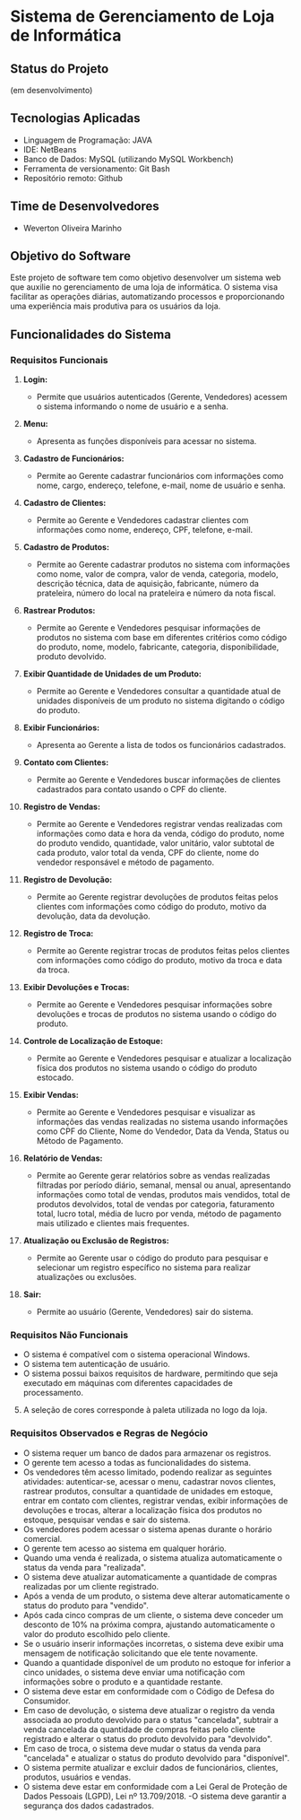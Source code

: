 # Sistema de Gerenciamento de Loja de Informática

## Status do Projeto
(em desenvolvimento)

## Tecnologias Aplicadas
- Linguagem de Programação: JAVA
- IDE: NetBeans
- Banco de Dados: MySQL (utilizando MySQL Workbench)
- Ferramenta de versionamento: Git Bash
- Repositório remoto: Github

## Time de Desenvolvedores
- Weverton Oliveira Marinho

## Objetivo do Software
Este projeto de software tem como objetivo desenvolver um sistema web que auxilie no gerenciamento de uma loja de informática. O sistema visa facilitar as operações diárias, automatizando processos e proporcionando uma experiência mais produtiva para os usuários da loja.
## Funcionalidades do Sistema

### Requisitos Funcionais
1. **Login:**
   - Permite que usuários autenticados (Gerente, Vendedores) acessem o sistema informando o nome de usuário e a senha.

2. **Menu:**
   - Apresenta as funções disponíveis para acessar no sistema.

3. **Cadastro de Funcionários:**
   - Permite ao Gerente cadastrar funcionários com informações como nome, cargo, endereço, telefone, e-mail, nome de usuário e senha.

4. **Cadastro de Clientes:**
   - Permite ao Gerente e Vendedores cadastrar clientes com informações como nome, endereço, CPF, telefone, e-mail.

5. **Cadastro de Produtos:**
   - Permite ao Gerente cadastrar produtos no sistema com informações como nome, valor de compra, valor de venda, categoria, modelo, descrição técnica, data de aquisição, fabricante, número da prateleira, número do local na prateleira e número da nota fiscal.

6. **Rastrear Produtos:**
   - Permite ao Gerente e Vendedores pesquisar informações de produtos no sistema com base em diferentes critérios como código do produto, nome, modelo, fabricante, categoria, disponibilidade, produto devolvido.

7. **Exibir Quantidade de Unidades de um Produto:**
   - Permite ao Gerente e Vendedores consultar a quantidade atual de unidades disponíveis de um produto no sistema digitando o código do produto.

8. **Exibir Funcionários:**
   - Apresenta ao Gerente a lista de todos os funcionários cadastrados.

9. **Contato com Clientes:**
   - Permite ao Gerente e Vendedores buscar informações de clientes cadastrados para contato usando o CPF do cliente.

10. **Registro de Vendas:**
    - Permite ao Gerente e Vendedores registrar vendas realizadas com informações como data e hora da venda, código do produto, nome do produto vendido, quantidade, valor unitário, valor subtotal de cada produto, valor total da venda, CPF do cliente, nome do vendedor responsável e método de pagamento.

11. **Registro de Devolução:**
    - Permite ao Gerente registrar devoluções de produtos feitas pelos clientes com informações como código do produto, motivo da devolução, data da devolução.

12. **Registro de Troca:**
    - Permite ao Gerente registrar trocas de produtos feitas pelos clientes com informações como código do produto, motivo da troca e data da troca.

13. **Exibir Devoluções e Trocas:**
    - Permite ao Gerente e Vendedores pesquisar informações sobre devoluções e trocas de produtos no sistema usando o código do produto.

14. **Controle de Localização de Estoque:**
    - Permite ao Gerente e Vendedores pesquisar e atualizar a localização física dos produtos no sistema usando o código do produto estocado.

15. **Exibir Vendas:**
    - Permite ao Gerente e Vendedores pesquisar e visualizar as informações das vendas realizadas no sistema usando informações como CPF do Cliente, Nome do Vendedor, Data da Venda, Status ou Método de Pagamento.

16. **Relatório de Vendas:**
    - Permite ao Gerente gerar relatórios sobre as vendas realizadas filtradas por período diário, semanal, mensal ou anual, apresentando informações como total de vendas, produtos mais vendidos, total de produtos devolvidos, total de vendas por categoria, faturamento total, lucro total, média de lucro por venda, método de pagamento mais utilizado e clientes mais frequentes.

17. **Atualização ou Exclusão de Registros:**
    - Permite ao Gerente usar o código do produto para pesquisar e selecionar um registro específico no sistema para realizar atualizações ou exclusões.

18. **Sair:**
    - Permite ao usuário (Gerente, Vendedores) sair do sistema.

### Requisitos Não Funcionais
- O sistema é compatível com o sistema operacional Windows.
- O sistema tem autenticação de usuário.
- O sistema possui baixos requisitos de hardware, permitindo que seja executado em máquinas com diferentes capacidades de processamento.
5. A seleção de cores corresponde à paleta utilizada no logo da loja.

### Requisitos Observados e Regras de Negócio
- O sistema requer um banco de dados para armazenar os registros.
- O gerente tem acesso a todas as funcionalidades do sistema.
- Os vendedores têm acesso limitado, podendo realizar as seguintes atividades: autenticar-se, acessar o menu, cadastrar novos clientes, rastrear produtos, consultar a quantidade de unidades em estoque, entrar em contato com clientes, registrar vendas, exibir informações de devoluções e trocas, alterar a localização física dos produtos no estoque, pesquisar vendas e sair do sistema.
- Os vendedores podem acessar o sistema apenas durante o horário comercial.
- O gerente tem acesso ao sistema em qualquer horário.
- Quando uma venda é realizada, o sistema atualiza automaticamente o status da venda para "realizada".
- O sistema deve atualizar automaticamente a quantidade de compras realizadas por um cliente registrado.
- Após a venda de um produto, o sistema deve alterar automaticamente o status do produto para "vendido".
- Após cada cinco compras de um cliente, o sistema deve conceder um desconto de 10% na próxima compra, ajustando automaticamente o valor do produto escolhido pelo cliente.
- Se o usuário inserir informações incorretas, o sistema deve exibir uma mensagem de notificação solicitando que ele tente novamente.
- Quando a quantidade disponível de um produto no estoque for inferior a cinco unidades, o sistema deve enviar uma notificação com informações sobre o produto e a quantidade restante.
- O sistema deve estar em conformidade com o Código de Defesa do Consumidor.
- Em caso de devolução, o sistema deve atualizar o registro da venda associada ao produto devolvido para o status "cancelada", subtrair a venda cancelada da quantidade de compras feitas pelo cliente registrado e alterar o status do produto devolvido para "devolvido".
- Em caso de troca, o sistema deve mudar o status da venda para "cancelada" e atualizar o status do produto devolvido para "disponível".
- O sistema permite atualizar e excluir dados de funcionários, clientes, produtos, usuários e vendas.
- O sistema deve estar em conformidade com a Lei Geral de Proteção de Dados Pessoais (LGPD), Lei nº 13.709/2018.
-O sistema deve garantir a segurança dos dados cadastrados.
